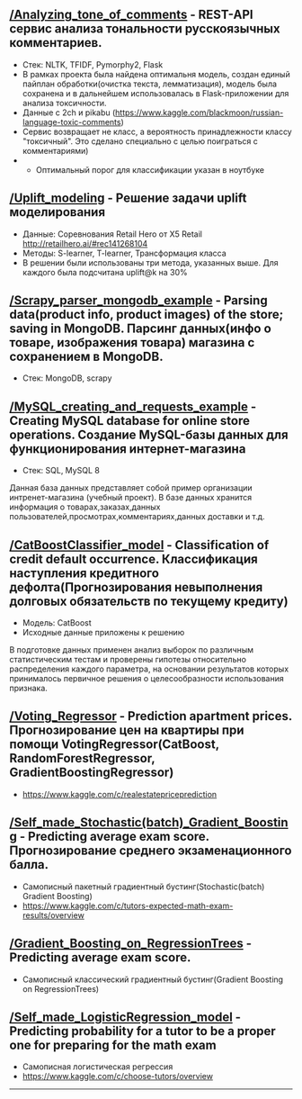 ## [/Analyzing_tone_of_comments][1] - REST-API сервис анализа тональности русскоязычных комментариев.
- Стек: NLTK, TFIDF, Pymorphy2, Flask
- В рамках проекта была найдена оптимальня модель, создан единый пайплан обработки(очистка текста, лемматизация), модель была сохранена и в дальнейшем использовалась в Flask-приложении для анализа токсичности.
- Данные с 2ch и pikabu (https://www.kaggle.com/blackmoon/russian-language-toxic-comments)
- Сервис возвращает не класс, а вероятность принадлежности классу "токсичный". Это сделано специально с целью поиграться с комментариями)
- - Оптимальный порог для классификации указан в ноутбуке


## [/Uplift_modeling][2] - Решение задачи uplift моделирования
- Данные: Cоревнования Retail Hero от X5 Retail http://retailhero.ai/#rec141268104
- Методы: S-learner, T-learner, Трансформация класса
- В решении были использованы три метода, указанных выше. Для каждого была подсчитана uplift@k на 30%

## [/Scrapy_parser_mongodb_example][3] - Parsing data(product info, product images) of the store; saving in MongoDB. Парсинг данных(инфо о товаре, изображения товара) магазина с сохранением в MongoDB.
- Стек: MongoDB, scrapy

## [/MySQL_creating_and_requests_example][4] - Creating MySQL database for online store operations. Cоздание MySQL-базы данных для функционирования интернет-магазина
- Стек: SQL, MySQL 8

Данная база данных представляет собой пример организации интренет-магазина (учебный проект). В базе данных хранится информация о товарах,заказах,данных пользователей,просмотрах,комментариях,данных доставки и т.д.

## [/CatBoostClassifier_model][5] - Classification of credit default occurrence. Классификация наступления кредитного дефолта(Прогнозирования невыполнения долговых обязательств по текущему кредиту)
- Модель: CatBoost
- Исходные данные приложены к решению

В подготовке данных применен анализ выборок по различным статистическим тестам и проверены гипотезы относительно распределения каждого параметра, на основании результатов которых принималось первичное решения о целесообразности использования признака.

## [/Voting_Regressor][6] -  Prediction apartment prices. Прогнозирование цен на квартиры при помощи VotingRegressor(CatBoost, RandomForestRegressor, GradientBoostingRegressor)
- https://www.kaggle.com/c/realestatepriceprediction

## [/Self_made_Stochastic(batch)_Gradient_Boosting][7] - Predicting average exam score. Прогнозирование среднего экзаменационного балла. 
- Самописный пакетный градиентный бустинг(Stochastic(batch) Gradient Boosting)
- https://www.kaggle.com/c/tutors-expected-math-exam-results/overview

## [/Gradient_Boosting_on_RegressionTrees][8] - Predicting average exam score.
- Самописный классический градиентный бустинг(Gradient Boosting on RegressionTrees)

## [/Self_made_LogisticRegression_model][9] - Predicting probability for a tutor to be a proper one for preparing for the math exam
- Самописная логистическая регрессия
- https://www.kaggle.com/c/choose-tutors/overview

---
[1]: https://github.com/mahhets/my_projects/tree/main/Analyzing_tone_of_comments
[2]: https://github.com/mahhets/my_projects/tree/main/Uplift_modeling
[3]: https://github.com/mahhets/portfolio/tree/main/Scrapy_parser_mongodb_example(Ogo.ru)
[4]: https://github.com/mahhets/portfolio/tree/main/MySQL_creating_and_requests_example(DNS.ru)
[5]: https://github.com/mahhets/portfolio/tree/main/CatBoostClassifier_model
[6]: https://github.com/mahhets/my_projects/tree/main/Voting_Regressor
[7]: https://github.com/mahhets/my_projects/tree/main/Self_made_Stochastic(batch)_Gradient_Boosting
[8]: https://github.com/mahhets/my_projects/tree/main/Gradient_Boosting_on_RegressionTrees
[9]: https://github.com/mahhets/my_projects/tree/main/Self_made_LogisticRegression_model

